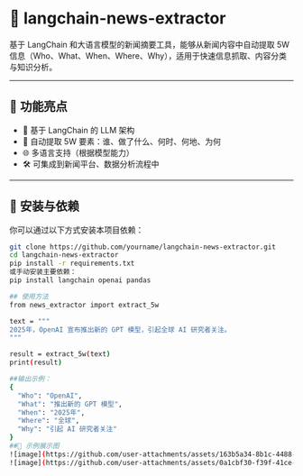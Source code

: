 # 📰 langchain-news-extractor

基于 LangChain 和大语言模型的新闻摘要工具，能够从新闻内容中自动提取 5W 信息（Who、What、When、Where、Why），适用于快速信息抓取、内容分类与知识分析。

---

## 🚀 功能亮点

- 🧠 基于 LangChain 的 LLM 架构
- 🔎 自动提取 5W 要素：谁、做了什么、何时、何地、为何
- 🌐 多语言支持（根据模型能力）
- 🛠 可集成到新闻平台、数据分析流程中

---

## 🔧 安装与依赖

你可以通过以下方式安装本项目依赖：

```bash
git clone https://github.com/yourname/langchain-news-extractor.git
cd langchain-news-extractor
pip install -r requirements.txt
或手动安装主要依赖：
pip install langchain openai pandas

## 使用方法
from news_extractor import extract_5w

text = """
2025年，OpenAI 宣布推出新的 GPT 模型，引起全球 AI 研究者关注。
"""

result = extract_5w(text)
print(result)

##输出示例：
{
  "Who": "OpenAI",
  "What": "推出新的 GPT 模型",
  "When": "2025年",
  "Where": "全球",
  "Why": "引起 AI 研究者关注"
}
##📸 示例展示图
![image](https://github.com/user-attachments/assets/163b5a34-8b1c-4488-be83-edc139230ea2)
![image](https://github.com/user-attachments/assets/0a1cbf30-f39f-41ce-a8cb-91cd3b46d168)

